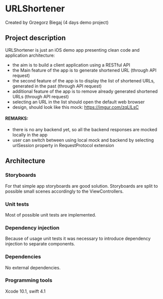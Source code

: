 # URLShortener

Created by Grzegorz Biegaj (4 days demo project)

## Project description

URLShortener is just an iOS demo app presenting clean code and application architecture:
* the aim is to build a client application using a RESTful API
* the Main feature of the app is to generate shortened URL (through API request)
* the second feature of the app is to display the list of shortened URLs, generated in the past (through API request)
* additional feature of the app is to remove already generated shortened URLs (through API request)
* selecting an URL in the list should open the default web browser
* design, should look like this mock: https://imgur.com/zqLILsC

#### REMARKS:
* there is no any backend yet, so all the backend responses are mocked locally in the app
* user can switch between using local mock and backend by selecting urlSession property in RequestProtocol extension

## Architecture

### Storyboards
For that simple app storyboards are good solution. Storyboards are split to possible small scenes accordingly to the ViewControllers.

### Unit tests
Most of possible unit tests are implemented.

### Dependency injection
Because of usage unit tests it was necessary to introduce dependency injection to separate components.

### Dependencies
No external dependencies.

### Programming tools
Xcode 10.1, swift 4.1
